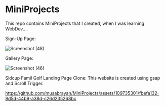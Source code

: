 # MiniProjects
This repo contains MiniProjects that I created, when I was learning WebDev....

Sign-Up Page:

![Screenshot (48)](https://github.com/musabrayan/MiniProjects/assets/109735301/0aee1f46-efa2-4437-8c9f-bcc7350887ab)

Gallery Page:

![Screenshot (46)](https://github.com/musabrayan/MiniProjects/assets/109735301/1ed11687-a800-4a59-8b89-33002237cf17)

Sidcup Famil Golf Landing Page Clone:
This website is created using gsap and Scroll Trigger.

https://github.com/musabrayan/MiniProjects/assets/109735301/fbefa132-9d5d-44b9-a38d-c26d235268bc

